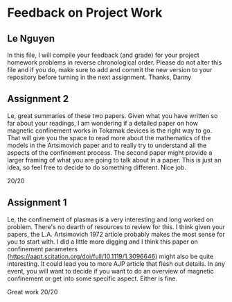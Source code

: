 # Feedback on Project Work
## Le Nguyen

In this file, I will compile your feedback (and grade) for your project homework problems in reverse chronological order. Please do not alter this file and if you do, make sure to add and commit the new version to your repository before turning in the next assignment. Thanks, Danny

## Assignment 2

Le, great summaries of these two papers. Given what you have written so far about your readings, I am wondering if a detailed paper on how magnetic confinement works in Tokamak devices is the right way to go. That will give you the space to read more about the mathematics of the models in the Artsimovich paper and to really try to understand all the aspects of the confinement process.  The second paper might provide a larger framing of what you are going to talk about in a paper. This is just an idea, so feel free to decide to do something different. Nice job.

20/20

## Assignment 1

Le, the confinement of plasmas is a very interesting and long worked on problem. There's no dearth of resources to review for this. I think given your papers, the L.A. Artsimovich 1972 article probably makes the most sense for you to start with. I did a little more digging and I think this paper on confinement parameters (https://aapt.scitation.org/doi/full/10.1119/1.3096646) might also be quite interesting. It could lead you to more AJP article that flesh out details. In any event, you will want to decide if you want to do an overview of magnetic confinement or get into some specific aspect. Either is fine.

Great work
20/20

